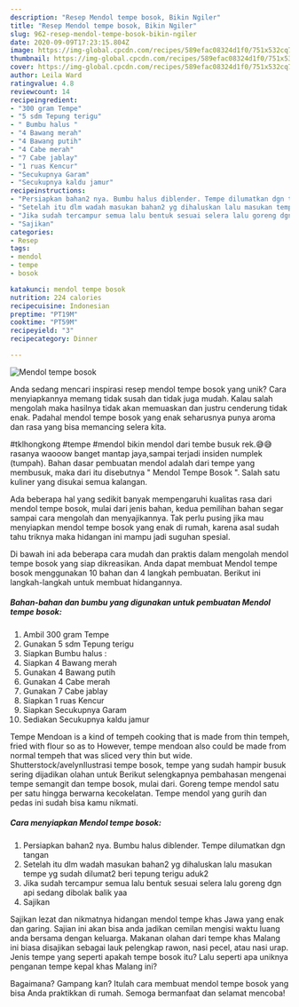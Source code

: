 ```yaml
---
description: "Resep Mendol tempe bosok, Bikin Ngiler"
title: "Resep Mendol tempe bosok, Bikin Ngiler"
slug: 962-resep-mendol-tempe-bosok-bikin-ngiler
date: 2020-09-09T17:23:15.804Z
image: https://img-global.cpcdn.com/recipes/589efac08324d1f0/751x532cq70/mendol-tempe-bosok-foto-resep-utama.jpg
thumbnail: https://img-global.cpcdn.com/recipes/589efac08324d1f0/751x532cq70/mendol-tempe-bosok-foto-resep-utama.jpg
cover: https://img-global.cpcdn.com/recipes/589efac08324d1f0/751x532cq70/mendol-tempe-bosok-foto-resep-utama.jpg
author: Leila Ward
ratingvalue: 4.8
reviewcount: 14
recipeingredient:
- "300 gram Tempe"
- "5 sdm Tepung terigu"
- " Bumbu halus "
- "4 Bawang merah"
- "4 Bawang putih"
- "4 Cabe merah"
- "7 Cabe jablay"
- "1 ruas Kencur"
- "Secukupnya Garam"
- "Secukupnya kaldu jamur"
recipeinstructions:
- "Persiapkan bahan2 nya. Bumbu halus diblender. Tempe dilumatkan dgn tangan"
- "Setelah itu dlm wadah masukan bahan2 yg dihaluskan lalu masukan tempe yg sudah dilumat2 beri tepung terigu aduk2"
- "Jika sudah tercampur semua lalu bentuk sesuai selera lalu goreng dgn api sedang dibolak balik yaa"
- "Sajikan"
categories:
- Resep
tags:
- mendol
- tempe
- bosok

katakunci: mendol tempe bosok 
nutrition: 224 calories
recipecuisine: Indonesian
preptime: "PT19M"
cooktime: "PT59M"
recipeyield: "3"
recipecategory: Dinner

---
```



![Mendol tempe bosok](https://img-global.cpcdn.com/recipes/589efac08324d1f0/751x532cq70/mendol-tempe-bosok-foto-resep-utama.jpg)

Anda sedang mencari inspirasi resep mendol tempe bosok yang unik? Cara menyiapkannya memang tidak susah dan tidak juga mudah. Kalau salah mengolah maka hasilnya tidak akan memuaskan dan justru cenderung tidak enak. Padahal mendol tempe bosok yang enak seharusnya punya aroma dan rasa yang bisa memancing selera kita.

#tklhongkong #tempe #mendol bikin mendol dari tembe busuk rek.😅😅 rasanya waooow banget mantap jaya,sampai terjadi insiden numplek (tumpah). Bahan dasar pembuatan mendol adalah dari tempe yang membusuk, maka dari itu disebutnya &#34; Mendol Tempe Bosok &#34;. Salah satu kuliner yang disukai semua kalangan.

Ada beberapa hal yang sedikit banyak mempengaruhi kualitas rasa dari mendol tempe bosok, mulai dari jenis bahan, kedua pemilihan bahan segar sampai cara mengolah dan menyajikannya. Tak perlu pusing jika mau menyiapkan mendol tempe bosok yang enak di rumah, karena asal sudah tahu triknya maka hidangan ini mampu jadi suguhan spesial.


Di bawah ini ada beberapa cara mudah dan praktis dalam mengolah mendol tempe bosok yang siap dikreasikan. Anda dapat membuat Mendol tempe bosok menggunakan 10 bahan dan 4 langkah pembuatan. Berikut ini langkah-langkah untuk membuat hidangannya.

<!--inarticleads1-->

##### Bahan-bahan dan bumbu yang digunakan untuk pembuatan Mendol tempe bosok:

1. Ambil 300 gram Tempe
1. Gunakan 5 sdm Tepung terigu
1. Siapkan  Bumbu halus :
1. Siapkan 4 Bawang merah
1. Gunakan 4 Bawang putih
1. Gunakan 4 Cabe merah
1. Gunakan 7 Cabe jablay
1. Siapkan 1 ruas Kencur
1. Siapkan Secukupnya Garam
1. Sediakan Secukupnya kaldu jamur


Tempe Mendoan is a kind of tempeh cooking that is made from thin tempeh, fried with flour so as to However, tempe mendoan also could be made from normal tempeh that was sliced very thin but wide. Shutterstock/avelynIlustrasi tempe bosok, tempe yang sudah hampir busuk sering dijadikan olahan untuk Berikut selengkapnya pembahasan mengenai tempe semangit dan tempe bosok, mulai dari. Goreng tempe mendol satu per satu hingga berwarna kecokelatan. Tempe mendol yang gurih dan pedas ini sudah bisa kamu nikmati. 

<!--inarticleads2-->

##### Cara menyiapkan Mendol tempe bosok:

1. Persiapkan bahan2 nya. Bumbu halus diblender. Tempe dilumatkan dgn tangan
1. Setelah itu dlm wadah masukan bahan2 yg dihaluskan lalu masukan tempe yg sudah dilumat2 beri tepung terigu aduk2
1. Jika sudah tercampur semua lalu bentuk sesuai selera lalu goreng dgn api sedang dibolak balik yaa
1. Sajikan


Sajikan lezat dan nikmatnya hidangan mendol tempe khas Jawa yang enak dan garing. Sajian ini akan bisa anda jadikan cemilan mengisi waktu luang anda bersama dengan keluarga. Makanan olahan dari tempe khas Malang ini biasa disajikan sebagai lauk pelengkap rawon, nasi pecel, atau nasi urap. Jenis tempe yang seperti apakah tempe bosok itu? Lalu seperti apa uniknya penganan tempe kepal khas Malang ini? 

Bagaimana? Gampang kan? Itulah cara membuat mendol tempe bosok yang bisa Anda praktikkan di rumah. Semoga bermanfaat dan selamat mencoba!
